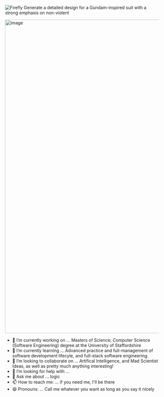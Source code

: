 ![Firefly Generate a detailed design for a Gundam-inspired suit with a strong emphasis on non-violent ](https://github.com/SMCallan/SMCallan/assets/126923185/c2253db3-4a18-43e1-897c-11c56989065d)

<img width="1025" alt="image" src="https://github.com/SMCallan/SMCallan/assets/126923185/c06b8b22-e83e-40e4-8594-39b45588252a">

- 🔭 I’m currently working on ... Masters of Science; Computer Science (Software Engineering) degree at the University of Staffordshire
- 🌱 I’m currently learning ... Advanced practice and full-management of software development lifecyle, and full-stack software engineering.
- 👯 I’m looking to collaborate on ... Artifical Intelligence, and Mad Scientist Ideas, as well as pretty much anything interesting!
- 🤔 I’m looking for help with ... 
- 💬 Ask me about ... logic 
- 📫 How to reach me: ... if you need me, I'll be there
- 😄 Pronouns: ... Call me whatever you want as long as you say it nicely

